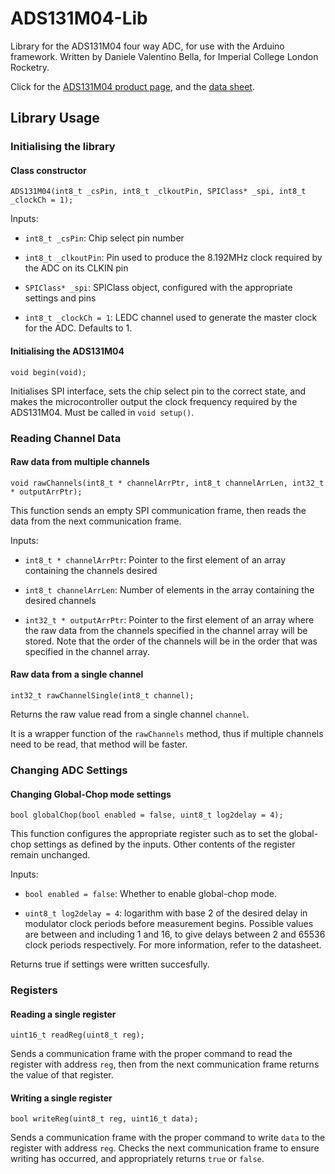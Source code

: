 # ADS131M04-Lib

Library for the ADS131M04 four way ADC, for use with the Arduino framework. Written by Daniele Valentino Bella, for Imperial College London Rocketry.

Click for the [ADS131M04 product page](https://www.ti.com/product/ADS131M04), and the [data sheet](https://www.ti.com/lit/gpn/ads131m04).

## Library Usage

### Initialising the library

#### Class constructor

``` 
ADS131M04(int8_t _csPin, int8_t _clkoutPin, SPIClass* _spi, int8_t _clockCh = 1); 
```

Inputs:

* ```int8_t _csPin```: Chip select pin number

* ```int8_t _clkoutPin```: Pin used to produce the 8.192MHz clock required by the ADC on its CLKIN pin

* ```SPIClass* _spi```: SPIClass object, configured with the appropriate settings and pins

* ```int8_t _clockCh = 1```: LEDC channel used to generate the master clock for the ADC. Defaults to 1.

#### Initialising the ADS131M04

```
void begin(void);
```

Initialises SPI interface, sets the chip select pin to the correct state, and makes the microcontroller output the clock frequency required by the ADS131M04. Must be called in ```void setup()```.

### Reading Channel Data

#### Raw data from multiple channels

```
void rawChannels(int8_t * channelArrPtr, int8_t channelArrLen, int32_t * outputArrPtr);
```

This function sends an empty SPI communication frame, then reads the data from the next communication frame.

Inputs:

* ```int8_t * channelArrPtr```: Pointer to the first element of an array containing the channels desired

* ```int8_t channelArrLen```: Number of elements in the array containing the desired channels

* ```int32_t * outputArrPtr```: Pointer to the first element of an array where the raw data from the channels specified in the channel array will be stored. Note that the order of the channels will be in the order that was specified in the channel array.

#### Raw data from a single channel

```
int32_t rawChannelSingle(int8_t channel);
```

Returns the raw value read from a single channel ```channel```.

It is a wrapper function of the ```rawChannels``` method, thus if multiple channels need to be read, that method will be faster.

### Changing ADC Settings

#### Changing Global-Chop mode settings

```
bool globalChop(bool enabled = false, uint8_t log2delay = 4);
```

This function configures the appropriate register such as to set the global-chop settings as defined by the inputs. Other contents of the register remain unchanged.

Inputs:

* ```bool enabled = false```: Whether to enable global-chop mode.

* ```uint8_t log2delay = 4```: logarithm with base 2 of the desired delay in modulator clock periods before measurement begins.  Possible values are between and including 1 and 16, to give delays between 2 and 65536 clock periods respectively. For more information, refer to the datasheet.

Returns true if settings were written succesfully.

### Registers

#### Reading a single register

```
uint16_t readReg(uint8_t reg);
```

Sends a communication frame with the proper command to read the register with address ```reg```, then from the next communication frame returns the value of that register.

#### Writing a single register

```
bool writeReg(uint8_t reg, uint16_t data);
```

Sends a communication frame with the proper command to write ```data``` to the register with address ```reg```. Checks the next communication frame to ensure writing has occurred, and appropriately returns ```true``` or ```false```.
